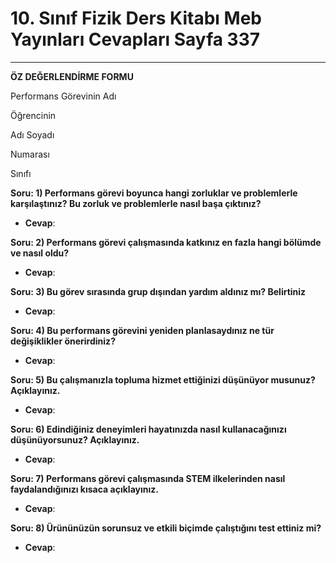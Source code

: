 # 10. Sınıf Fizik Ders Kitabı Meb Yayınları Cevapları Sayfa 337

---

**ÖZ DEĞERLENDİRME FORMU**

Performans Görevinin Adı

 Öğrencinin

 Adı Soyadı

 Numarası

 Sınıfı

**Soru: 1) Performans görevi boyunca hangi zorluklar ve problemlerle karşılaştınız? Bu zorluk ve problemlerle nasıl başa çıktınız?**

-   **Cevap**:

**Soru: 2) Performans görevi çalışmasında katkınız en fazla hangi bölümde ve nasıl oldu?**

-   **Cevap**:

**Soru: 3) Bu görev sırasında grup dışından yardım aldınız mı? Belirtiniz**

-   **Cevap**:

**Soru: 4) Bu performans görevini yeniden planlasaydınız ne tür değişiklikler önerirdiniz?**

-   **Cevap**:

**Soru: 5) Bu çalışmanızla topluma hizmet ettiğinizi düşünüyor musunuz? Açıklayınız.**

-   **Cevap**:

**Soru: 6) Edindiğiniz deneyimleri hayatınızda nasıl kullanacağınızı düşünüyorsunuz? Açıklayınız.**

-   **Cevap**:

**Soru: 7) Performans görevi çalışmasında STEM ilkelerinden nasıl faydalandığınızı kısaca açıklayınız.**

-   **Cevap**:

**Soru: 8) Ürününüzün sorunsuz ve etkili biçimde çalıştığını test ettiniz mi?**

-   **Cevap**: